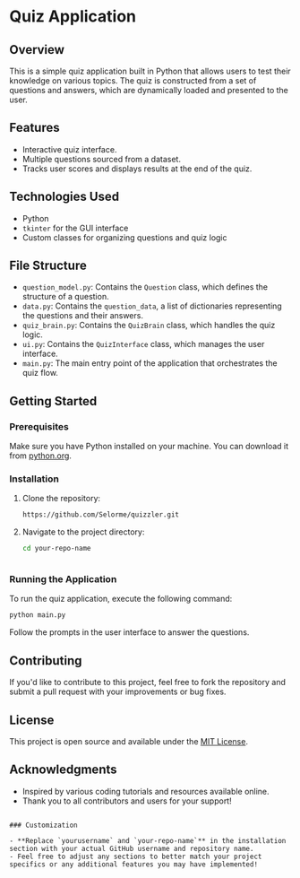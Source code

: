 # Quiz Application

## Overview

This is a simple quiz application built in Python that allows users to test their knowledge on various topics. The quiz is constructed from a set of questions and answers, which are dynamically loaded and presented to the user.

## Features

- Interactive quiz interface.
- Multiple questions sourced from a dataset.
- Tracks user scores and displays results at the end of the quiz.

## Technologies Used

- Python
- `tkinter` for the GUI interface
- Custom classes for organizing questions and quiz logic

## File Structure

- `question_model.py`: Contains the `Question` class, which defines the structure of a question.
- `data.py`: Contains the `question_data`, a list of dictionaries representing the questions and their answers.
- `quiz_brain.py`: Contains the `QuizBrain` class, which handles the quiz logic.
- `ui.py`: Contains the `QuizInterface` class, which manages the user interface.
- `main.py`: The main entry point of the application that orchestrates the quiz flow.

## Getting Started

### Prerequisites

Make sure you have Python installed on your machine. You can download it from [python.org](https://www.python.org/downloads/).

### Installation

1. Clone the repository:

   ```bash
   https://github.com/Selorme/quizzler.git

2. Navigate to the project directory:
   ```bash
   cd your-repo-name
   


### Running the Application

To run the quiz application, execute the following command:

```bash
python main.py
```

Follow the prompts in the user interface to answer the questions.

## Contributing

If you'd like to contribute to this project, feel free to fork the repository and submit a pull request with your improvements or bug fixes.

## License

This project is open source and available under the [MIT License](LICENSE).

## Acknowledgments

- Inspired by various coding tutorials and resources available online.
- Thank you to all contributors and users for your support!

```

### Customization

- **Replace `yourusername` and `your-repo-name`** in the installation section with your actual GitHub username and repository name.
- Feel free to adjust any sections to better match your project specifics or any additional features you may have implemented!
